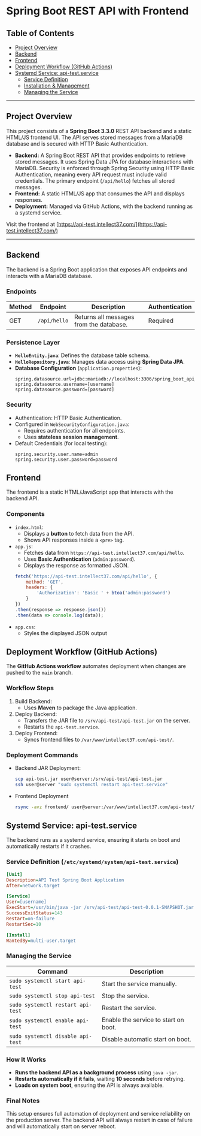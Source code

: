  
# Spring Boot REST API with Frontend

## **Table of Contents**
- [Project Overview](#project-overview)
- [Backend](#backend)
- [Frontend](#frontend)
- [Deployment Workflow (GitHub Actions)](#deployment-workflow-github-actions)
- [Systemd Service: api-test.service](#systemd-service-api-testservice)
  - [Service Definition](#service-definition-etc-systemd-system-api-testservice)
  - [Installation & Management](#installation--management)
  - [Managing the Service](#managing-the-service)

---

## Project Overview
This project consists of a **Spring Boot 3.3.0** REST API backend and a static HTML/JS frontend UI. The API serves stored messages from a MariaDB database and is secured with HTTP Basic Authentication.

- **Backend:** A Spring Boot REST API that provides endpoints to retrieve stored messages. It uses Spring Data JPA for database interactions with MariaDB. Security is enforced through Spring Security using HTTP Basic Authentication, meaning every API request must include valid credentials. The primary endpoint (`/api/hello`) fetches all stored messages.
- **Frontend:** A static HTML/JS app that consumes the API and displays responses.
- **Deployment:** Managed via GitHub Actions, with the backend running as a systemd service.

Visit the frontend at [https://api-test.intellect37.com/](https://api-test.intellect37.com/)

---

## Backend
The backend is a Spring Boot application that exposes API endpoints and interacts with a MariaDB database.

### Endpoints
| Method | Endpoint           | Description                           | Authentication |
|--------|-------------------|---------------------------------------|----------------|
| GET    | `/api/hello`      | Returns all messages from the database. | Required |

### **Persistence Layer**
- **`HelloEntity.java`**: Defines the database table schema.
- **`HelloRepository.java`**: Manages data access using **Spring Data JPA**.
- **Database Configuration** (`application.properties`):
  ```properties
  spring.datasource.url=jdbc:mariadb://localhost:3306/spring_boot_api_test
  spring.datasource.username=[username]
  spring.datasource.password=[password]
  ```

### Security
- Authentication: HTTP Basic Authentication.
- Configured in `WebSecurityConfiguration.java`:
  - Requires authentication for all endpoints.
  - Uses **stateless session management**.
- Default Credentials (for local testing):
  ```properties
  spring.security.user.name=admin
  spring.security.user.password=password
  ```

## Frontend
The frontend is a static HTML/JavaScript app that interacts with the backend API.

### Components
- `index.html`:
  - Displays a **button** to fetch data from the API.
  - Shows API responses inside a `<pre>` tag.
- `app.js`:
  - Fetches data from `https://api-test.intellect37.com/api/hello`.
  - Uses **Basic Authentication** (`admin:password`).
  - Displays the response as formatted JSON.
  ```javascript
  fetch('https://api-test.intellect37.com/api/hello', {
      method: 'GET',
      headers: {
          'Authorization': 'Basic ' + btoa('admin:password')
      }
  })
  .then(response => response.json())
  .then(data => console.log(data));
  ```
- `app.css`:
  - Styles the displayed JSON output

## **Deployment Workflow (GitHub Actions)**
The **GitHub Actions workflow** automates deployment when changes are pushed to the `main` branch.

### Workflow Steps
1. Build Backend:
   - Uses **Maven** to package the Java application.
2. Deploy Backend:
   - Transfers the JAR file to `/srv/api-test/api-test.jar` on the server.
   - Restarts the `api-test.service`.
3. Deploy Frontend:
   - Syncs frontend files to `/var/www/intellect37.com/api-test/`.

### Deployment Commands
- Backend JAR Deployment:
  ```bash
  scp api-test.jar user@server:/srv/api-test/api-test.jar
  ssh user@server "sudo systemctl restart api-test.service"
  ```
- Frontend Deployment
  ```bash
  rsync -avz frontend/ user@server:/var/www/intellect37.com/api-test/
  ```

## **Systemd Service: api-test.service**
The backend runs as a systemd service, ensuring it starts on boot and automatically restarts if it crashes.

### **Service Definition (`/etc/systemd/system/api-test.service`)**
```ini
[Unit]
Description=API Test Spring Boot Application
After=network.target

[Service]
User=[username]
ExecStart=/usr/bin/java -jar /srv/api-test/api-test-0.0.1-SNAPSHOT.jar
SuccessExitStatus=143
Restart=on-failure
RestartSec=10

[Install]
WantedBy=multi-user.target
```
### Managing the Service
| Command                           | Description                                    |
|-----------------------------------|------------------------------------------------|
| `sudo systemctl start api-test`   | Start the service manually.                    |
| `sudo systemctl stop api-test`    | Stop the service.                              |
| `sudo systemctl restart api-test` | Restart the service.                           |
| `sudo systemctl enable api-test`  | Enable the service to start on boot.           |
| `sudo systemctl disable api-test` | Disable automatic start on boot.               |

### How It Works
- **Runs the backend API as a background process** using `java -jar`.
- **Restarts automatically if it fails**, waiting **10 seconds** before retrying.
- **Loads on system boot**, ensuring the API is always available.

### Final Notes
This setup ensures full automation of deployment and service reliability on the production server. The backend API will always restart in case of failure and will automatically start on server reboot.


